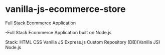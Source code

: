 # vanilla-js-ecommerce-store


Full Stack Ecommerce Application

-Full Stack Ecommerce Application built on Node.js

Stack:
      HTML
      CSS
      Vanilla JS
      Express.js
      Custom Repository (DB)(Vanilla JS)
      Node.js
  
